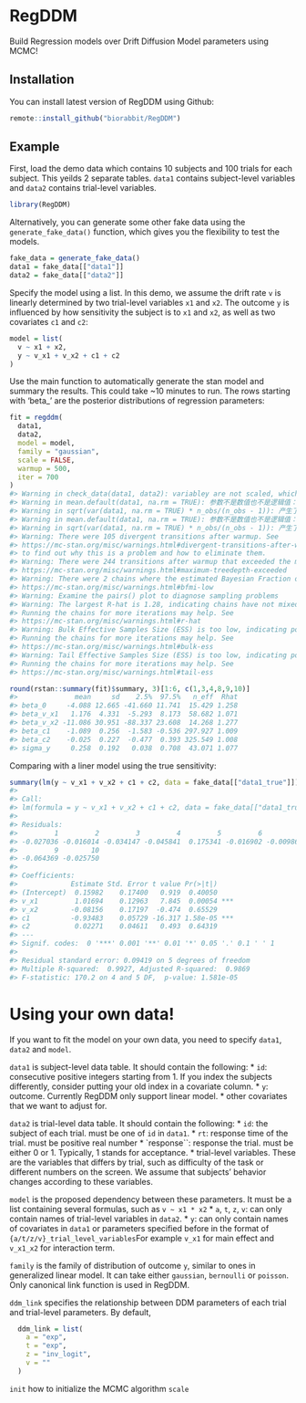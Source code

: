 
<!-- README.md is generated from README.Rmd. Please edit that file -->

# RegDDM

<!-- badges: start -->
<!-- badges: end -->

Build Regression models over Drift Diffusion Model parameters using
MCMC!

## Installation

You can install latest version of RegDDM using Github:

``` r
remote::install_github("biorabbit/RegDDM")
```

## Example

First, load the demo data which contains 10 subjects and 100 trials for
each subject. This yeilds 2 separate tables. `data1` contains
subject-level variables and `data2` contains trial-level variables.

``` r
library(RegDDM)
```

Alternatively, you can generate some other fake data using the
`generate_fake_data()` function, which gives you the flexibility to test
the models.

``` r
fake_data = generate_fake_data()
data1 = fake_data[["data1"]]
data2 = fake_data[["data2"]]
```

Specify the model using a list. In this demo, we assume the drift rate
`v` is linearly determined by two trial-level variables `x1` and `x2`.
The outcome `y` is influenced by how sensitivity the subject is to `x1`
and `x2`, as well as two covariates `c1` and `c2`:

``` r
model = list(
  v ~ x1 + x2,
  y ~ v_x1 + v_x2 + c1 + c2
)
```

Use the main function to automatically generate the stan model and
summary the results. This could take ~10 minutes to run. The rows
starting with ‘beta\_’ are the posterior distributions of regression
parameters:

``` r
fit = regddm(
  data1,
  data2,
  model = model,
  family = "gaussian",
  scale = FALSE,
  warmup = 500,
  iter = 700
)
#> Warning in check_data(data1, data2): variabley are not scaled, which may influence model convergence and validity of priors.
#> Warning in mean.default(data1, na.rm = TRUE): 参数不是数值也不是逻辑值：回覆NA
#> Warning in sqrt(var(data1, na.rm = TRUE) * n_obs/(n_obs - 1)): 产生了NaNs
#> Warning in mean.default(data1, na.rm = TRUE): 参数不是数值也不是逻辑值：回覆NA
#> Warning in sqrt(var(data1, na.rm = TRUE) * n_obs/(n_obs - 1)): 产生了NaNs
#> Warning: There were 105 divergent transitions after warmup. See
#> https://mc-stan.org/misc/warnings.html#divergent-transitions-after-warmup
#> to find out why this is a problem and how to eliminate them.
#> Warning: There were 244 transitions after warmup that exceeded the maximum treedepth. Increase max_treedepth above 10. See
#> https://mc-stan.org/misc/warnings.html#maximum-treedepth-exceeded
#> Warning: There were 2 chains where the estimated Bayesian Fraction of Missing Information was low. See
#> https://mc-stan.org/misc/warnings.html#bfmi-low
#> Warning: Examine the pairs() plot to diagnose sampling problems
#> Warning: The largest R-hat is 1.28, indicating chains have not mixed.
#> Running the chains for more iterations may help. See
#> https://mc-stan.org/misc/warnings.html#r-hat
#> Warning: Bulk Effective Samples Size (ESS) is too low, indicating posterior means and medians may be unreliable.
#> Running the chains for more iterations may help. See
#> https://mc-stan.org/misc/warnings.html#bulk-ess
#> Warning: Tail Effective Samples Size (ESS) is too low, indicating posterior variances and tail quantiles may be unreliable.
#> Running the chains for more iterations may help. See
#> https://mc-stan.org/misc/warnings.html#tail-ess

round(rstan::summary(fit)$summary, 3)[1:6, c(1,3,4,8,9,10)]
#>              mean     sd    2.5%  97.5%   n_eff  Rhat
#> beta_0     -4.088 12.665 -41.660 11.741  15.429 1.258
#> beta_v_x1   1.176  4.331  -5.293  8.173  58.682 1.071
#> beta_v_x2 -11.086 30.951 -88.337 23.608  14.268 1.277
#> beta_c1    -1.089  0.256  -1.583 -0.536 297.927 1.009
#> beta_c2    -0.025  0.227  -0.477  0.393 325.549 1.008
#> sigma_y     0.258  0.192   0.038  0.708  43.071 1.077
```

Comparing with a liner model using the true sensitivity:

``` r
summary(lm(y ~ v_x1 + v_x2 + c1 + c2, data = fake_data[["data1_true"]]))
#> 
#> Call:
#> lm(formula = y ~ v_x1 + v_x2 + c1 + c2, data = fake_data[["data1_true"]])
#> 
#> Residuals:
#>         1         2         3         4         5         6         7         8 
#> -0.027036 -0.016014 -0.034147 -0.045841  0.175341 -0.016902 -0.009869  0.064586 
#>         9        10 
#> -0.064369 -0.025750 
#> 
#> Coefficients:
#>             Estimate Std. Error t value Pr(>|t|)    
#> (Intercept)  0.15982    0.17400   0.919  0.40050    
#> v_x1         1.01694    0.12963   7.845  0.00054 ***
#> v_x2        -0.08156    0.17197  -0.474  0.65529    
#> c1          -0.93483    0.05729 -16.317 1.58e-05 ***
#> c2           0.02271    0.04611   0.493  0.64319    
#> ---
#> Signif. codes:  0 '***' 0.001 '**' 0.01 '*' 0.05 '.' 0.1 ' ' 1
#> 
#> Residual standard error: 0.09419 on 5 degrees of freedom
#> Multiple R-squared:  0.9927, Adjusted R-squared:  0.9869 
#> F-statistic: 170.2 on 4 and 5 DF,  p-value: 1.581e-05
```

# Using your own data!

If you want to fit the model on your own data, you need to specify
`data1`, `data2` and `model`.

`data1` is subject-level data table. It should contain the following: \*
`id`: consecutive positive integers starting from 1. If you index the
subjects differently, consider putting your old index in a covariate
column. \* `y`: outcome. Currently RegDDM only support linear model. \*
other covariates that we want to adjust for.

`data2` is trial-level data table. It should contain the following: \*
`id`: the subject of each trial. must be one of `id` in `data1`. \*
`rt`: response time of the trial. must be positive real number \*
\`response\`\`: response the trial. must be either 0 or 1. Typically, 1
stands for acceptance. \* trial-level variables. These are the variables
that differs by trial, such as difficulty of the task or different
numbers on the screen. We assume that subjects’ behavior changes
according to these variables.

`model` is the proposed dependency between these parameters. It must be
a list containing several formulas, such as `v ~ x1 * x2` \* `a`, `t`,
`z`, `v`: can only contain names of trial-level variables in `data2`. \*
`y`: can only contain names of covariates in `data1` or parameters
specified before in the format of `{a/t/z/v}_trial_level_variables`For
example `v_x1` for main effect and `v_x1_x2` for interaction term.

`family` is the family of distribution of outcome `y`, similar to ones
in generalized linear model. It can take either `gaussian`, `bernoulli`
or `poisson`. Only canonical link function is used in RegDDM.

`ddm_link` specifies the relationship between DDM parameters of each
trial and trial-level parameters. By default,

``` r
  ddm_link = list(
    a = "exp",
    t = "exp",
    z = "inv_logit",
    v = ""
  )
```

`init` how to initialize the MCMC algorithm `scale`
